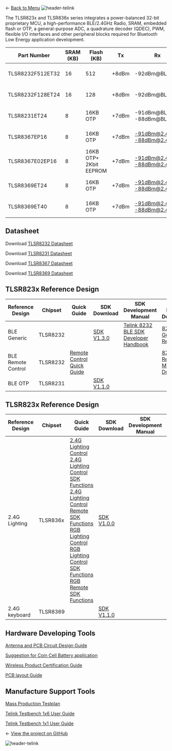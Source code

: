 ← [Back to Menu](https://telinkgithub.github.io/Telink/ "Menu")
![header-telink](https://i.imgur.com/5kRG6CF.jpg)

The TLSR823x and TLSR836x series integrates a power-balanced 32-bit proprietary MCU, a high-performance BLE/2.4GHz Radio, SRAM, embedded flash or OTP, a general-purpose ADC, a quadrature decoder (QDEC), PWM, flexible I/O interfaces and other peripheral blocks required for Bluetooth Low Energy application development.

| Part Number      | SRAM (KB) | Flash (KB)             | Tx    | Rx                          | Power Consumption                                      | Protocol | Test Report                                                                                                                                                                                                                                                                                        | Package | Size |
|------------------|-----------|------------------------|-------|-----------------------------|--------------------------------------------------------|----------|----------------------------------------------------------------------------------------------------------------------------------------------------------------------------------------------------------------------------------------------------------------------------------------------------|---------|------|
| TLSR8232F512ET32 | 16        | 512                    | +8dBm | -92dBm@BLE1M                | 13.6mA@Rx_fullchip 14.5mA@Tx0dBm_fullchip 1.35uA@sleep | BLE 5.0* | [RoHS](https://telinkgithub.github.io/Assets/02_TLSR823x-TLSR836x-Series/TLSR823x-TLSR836x-Series_01_1st-Table/TLSR8232F512ET32_RoHS.zip)  [Reliability](https://telinkgithub.github.io/Assets/02_TLSR823x-TLSR836x-Series/TLSR823x-TLSR836x-Series_01_1st-Table/TLSR8232F512ET32_Reliability.zip) | QFN32   | 5×5  |
| TLSR8232F128ET24 | 16        | 128                    | +8dBm | -92dBm@BLE1M                | 13.6mA@Rx_fullchip 14.5mA@Tx0dBm_fullchip 1.35uA@sleep | BLE 5.0* | [RoHS](https://telinkgithub.github.io/Assets/02_TLSR823x-TLSR836x-Series/TLSR823x-TLSR836x-Series_01_1st-Table/TLSR8232F128ET24_RoHS.zip)  [Reliability](https://telinkgithub.github.io/Assets/02_TLSR823x-TLSR836x-Series/TLSR823x-TLSR836x-Series_01_1st-Table/TLSR8232F128ET24_Reliability.zip) | QFN24   | 4×4  |
| TLSR8231ET24     | 8         | 16KB OTP               | +7dBm | -91dBm@BLE1M -88dBm@BLE2M   | 13.6mA@Rx_fullchip 14.5mA@Tx0dBm_fullchip 1.4uA@sleep  | BLE 5.0* | [RoHS](https://telinkgithub.github.io/Assets/02_TLSR823x-TLSR836x-Series/TLSR823x-TLSR836x-Series_01_1st-Table/TLSR8231ET24_RoHS.zip)  [Reliability](https://telinkgithub.github.io/Assets/02_TLSR823x-TLSR836x-Series/TLSR823x-TLSR836x-Series_01_1st-Table/TLSR8231ET24_Reliability.zip)         | QFN24   | 4×4  |
| TLSR8367EP16     | 8         | 16KB OTP               | +7dBm | -91dBm@2.4G1M -88dBm@2.4G2M | 13.6mA@Rx_fullchip 14.5mA@Tx0dBm_fullchip 1.4uA@sleep  | 2.4G     | [RoHS](https://telinkgithub.github.io/Assets/02_TLSR823x-TLSR836x-Series/TLSR823x-TLSR836x-Series_01_1st-Table/TLSR8367EP16_RoHS.zip)  [Reliability](https://telinkgithub.github.io/Assets/02_TLSR823x-TLSR836x-Series/TLSR823x-TLSR836x-Series_01_1st-Table/TLSR8367EP16_Reliability.zip)         | SOP16   | 10×6 |
| TLSR8367E02EP16  | 8         | 16KB OTP+ 2Kbit EEPROM | +7dBm | -91dBm@2.4G1M -88dBm@2.4G2M | 13.6mA@Rx_fullchip 14.5mA@Tx0dBm_fullchip 1.4uA@sleep  | 2.4G     | [Reliability](https://telinkgithub.github.io/Assets/02_TLSR823x-TLSR836x-Series/TLSR823x-TLSR836x-Series_01_1st-Table/TLSR8367E02EP16_Reliability.zip)                                                                                                                                             | SOP16   | 10×6 |
| TLSR8369ET24     | 8         | 16KB OTP               | +7dBm | -91dBm@2.4G1M -88dBm@2.4G2M | 13.6mA@Rx_fullchip 14.5mA@Tx0dBm_fullchip 1.4uA@sleep  | 2.4G     | [RoHS](https://telinkgithub.github.io/Assets/02_TLSR823x-TLSR836x-Series/TLSR823x-TLSR836x-Series_01_1st-Table/TLSR8369ET24_RoHS.zip)  [Reliability](https://telinkgithub.github.io/Assets/02_TLSR823x-TLSR836x-Series/TLSR823x-TLSR836x-Series_01_1st-Table/TLSR8369ET24_Reliability.zip)         | QFN24   | 4×4  |
| TLSR8369ET40     | 8         | 16KB OTP               | +7dBm | -91dBm@2.4G1M -88dBm@2.4G2M | 13.6mA@Rx_fullchip 14.5mA@Tx0dBm_fullchip 1.4uA@sleep  | 2.4G     | [RoHS](https://telinkgithub.github.io/Assets/02_TLSR823x-TLSR836x-Series/TLSR823x-TLSR836x-Series_01_1st-Table/TLSR8369ET40_RoHS.zip)  [Reliability](https://telinkgithub.github.io/Assets/02_TLSR823x-TLSR836x-Series/TLSR823x-TLSR836x-Series_01_1st-Table/TLSR8369ET40_Reliability.zip)         | QFN40   | 6×6  |



## Datasheet
Download [TLSR8232 Datasheet](https://telinkgithub.github.io/Assets/02_TLSR823x-TLSR836x-Series/TLSR823x-TLSR836x-Series_02_Datasheet/DS_TLSR8232-E_Datasheet%20for%20Telink%20BLE%20SoC%20TLSR8232.pdf)

Download [TLSR8231 Datasheet](https://telinkgithub.github.io/Assets/02_TLSR823x-TLSR836x-Series/TLSR823x-TLSR836x-Series_02_Datasheet/DS_TLSR8231-E_Datasheet%20for%20Telink%20BLE%20SoC%20TLSR8231.pdf)

Download [TLSR8367 Datasheet](https://telinkgithub.github.io/Assets/02_TLSR823x-TLSR836x-Series/TLSR823x-TLSR836x-Series_02_Datasheet/DS_TLSR8367-E_Datasheet%20for%20Telink%202.4GHz%20RF%20System-On-Chip%20Solution%20TLSR8367.pdf)

Download [TLSR8369 Datasheet](https://telinkgithub.github.io/Assets/02_TLSR823x-TLSR836x-Series/TLSR823x-TLSR836x-Series_02_Datasheet/DS_TLSR8369-E1_Datasheet%20for%20Telink%202.4GHz%20RF%20System-On-Chip%20Solution%20TLSR8369.pdf)



## TLSR823x Reference Design

| Reference Design   | Chipset  | Quick Guide                                                                                                                                                                                                                                              | SDK Download                                                                                                                                                             | SDK Development Manual                                                                                                                                                                                                                                      | HW Design Document                                                                                                                                                                                                                                                                                                                                                                            |
|--------------------|----------|----------------------------------------------------------------------------------------------------------------------------------------------------------------------------------------------------------------------------------------------------------|--------------------------------------------------------------------------------------------------------------------------------------------------------------------------|-------------------------------------------------------------------------------------------------------------------------------------------------------------------------------------------------------------------------------------------------------------|-----------------------------------------------------------------------------------------------------------------------------------------------------------------------------------------------------------------------------------------------------------------------------------------------------------------------------------------------------------------------------------------------|
| BLE Generic        | TLSR8232 |                                                                                                                                                                                                                                                          | [SDK V1.3.0](https://telinkgithub.github.io/Assets/02_TLSR823x-TLSR836x-Series/TLSR823x-TLSR836x-Series_03_TLSR823x-Reference-Design/SDK-Download/ble_sdk%20(2).zip)     | [Telink 8232 BLE SDK Developer Handbook](https://telinkgithub.github.io/Assets/02_TLSR823x-TLSR836x-Series/TLSR823x-TLSR836x-Series_03_TLSR823x-Reference-Design/SDK-Development-Manual/AN_19112700-E_Telink%208232%20BLE%20SDK%20Developer%20Handbook.pdf) | [8232 Generic Ref](https://telinkgithub.github.io/Assets/02_TLSR823x-TLSR836x-Series/TLSR823x-TLSR836x-Series_03_TLSR823x-Reference-Design/HW-Design-Document/TLSR8232_Developmentboard_TLSR8232DK32D.zip)                                                                                                                                                                                    |
| BLE Remote Control | TLSR8232 | [Remote Control Quick Guide](https://telinkgithub.github.io/Assets/02_TLSR823x-TLSR836x-Series/TLSR823x-TLSR836x-Series_03_TLSR823x-Reference-Design/Quick-Guide/PS_18032600-E_Spec%20For%20Telink%20TLSR8232-based%20BLE%20Remote%20Control%20Demo.pdf) |                                                                                                                                                                          |                                                                                                                                                                                                                                                             | [8232 RCU Ref](https://telinkgithub.github.io/Assets/02_TLSR823x-TLSR836x-Series/TLSR823x-TLSR836x-Series_03_TLSR823x-Reference-Design/HW-Design-Document/TLSR8232_RCU_TLSR8232RC32D.zip)  [8266 Master Dongle](https://telinkgithub.github.io/Assets/02_TLSR823x-TLSR836x-Series/TLSR823x-TLSR836x-Series_03_TLSR823x-Reference-Design/HW-Design-Document/TLSR8266_Dongle_TLSR8266DG32D.zip) |
| BLE OTP            | TLSR8231 |                                                                                                                                                                                                                                                          | [SDK V1.1.0](https://telinkgithub.github.io/Assets/02_TLSR823x-TLSR836x-Series/TLSR823x-TLSR836x-Series_03_TLSR823x-Reference-Design/SDK-Download/blackhawk-BLE-SDK.zip) |                                                                                                                                                                                                                                                             |                                                                                                                                                                                                                                                                                                                                                                                               |



## TLSR823x Reference Design

| Reference Design | Chipset  | Quick Guide                                                                                                                                                                                                                                                                                                                                                                                                                                                                                                                                                                                                                                                                                                                                                                                                                                                                                                                                                                                                                                                                                                                                                                                                                                                                                                                                                                                                                                                                                  | SDK Download                                                                                                                                                                  | SDK Development Manual | HW Design Document                                                                                                                                                      |
|------------------|----------|----------------------------------------------------------------------------------------------------------------------------------------------------------------------------------------------------------------------------------------------------------------------------------------------------------------------------------------------------------------------------------------------------------------------------------------------------------------------------------------------------------------------------------------------------------------------------------------------------------------------------------------------------------------------------------------------------------------------------------------------------------------------------------------------------------------------------------------------------------------------------------------------------------------------------------------------------------------------------------------------------------------------------------------------------------------------------------------------------------------------------------------------------------------------------------------------------------------------------------------------------------------------------------------------------------------------------------------------------------------------------------------------------------------------------------------------------------------------------------------------|-------------------------------------------------------------------------------------------------------------------------------------------------------------------------------|------------------------|-------------------------------------------------------------------------------------------------------------------------------------------------------------------------|
| 2.4G Lighting    | TLSR836x | [2.4G Lighting Control](https://telinkgithub.github.io/Assets/02_TLSR823x-TLSR836x-Series/TLSR823x-TLSR836x-Series_04_TLSR836x-Reference-Design/Quick-Guide/AN_19121102-E_Description%20of%202.4G%20Lighting%20Control.pdf) [2.4G Lighting Control SDK Functions](https://telinkgithub.github.io/Assets/02_TLSR823x-TLSR836x-Series/TLSR823x-TLSR836x-Series_04_TLSR836x-Reference-Design/Quick-Guide/AN_19121100-E_Description%20of%202.4G%20Lighting%20Control%20SDK%20Functions.pdf) [2.4G Lighting Control Remote SDK Functions](https://telinkgithub.github.io/Assets/02_TLSR823x-TLSR836x-Series/TLSR823x-TLSR836x-Series_04_TLSR836x-Reference-Design/Quick-Guide/AN_19121002-E_Description%20of%202.4G%20Lighting%20Control%20Remote%20SDK%20Functions.pdf) [RGB Lighting Control](https://telinkgithub.github.io/Assets/02_TLSR823x-TLSR836x-Series/TLSR823x-TLSR836x-Series_04_TLSR836x-Reference-Design/Quick-Guide/AN_19121004-E_Description%20of%20RGB%20Lighting%20Control.pdf) [RGB Lighting Control SDK Functions](https://telinkgithub.github.io/Assets/02_TLSR823x-TLSR836x-Series/TLSR823x-TLSR836x-Series_04_TLSR836x-Reference-Design/Quick-Guide/AN_19120600-E_Description%20of%20RGB%20Lighting%20Control%20SDK%20Functions.pdf)  [RGB Remote SDK Functions](https://telinkgithub.github.io/Assets/02_TLSR823x-TLSR836x-Series/TLSR823x-TLSR836x-Series_04_TLSR836x-Reference-Design/Quick-Guide/AN_19120602-E_Description%20of%20RGB%20Remote%20SDK%20Functions.pdf) | [SDK V1.0.0](https://telinkgithub.github.io/Assets/02_TLSR823x-TLSR836x-Series/TLSR823x-TLSR836x-Series_04_TLSR836x-Reference-Design/SDK-Download/8367_lighting.7z)           |                        | [836x EVK](https://telinkgithub.github.io/Assets/02_TLSR823x-TLSR836x-Series/TLSR823x-TLSR836x-Series_04_TLSR836x-Reference-Design/HW-Design-Document/TLSR836X_EVK.zip) |
| 2.4G keyboard    | TLSR8369 |                                                                                                                                                                                                                                                                                                                                                                                                                                                                                                                                                                                                                                                                                                                                                                                                                                                                                                                                                                                                                                                                                                                                                                                                                                                                                                                                                                                                                                                                                              | [SDK V1.1.0](https://telinkgithub.github.io/Assets/02_TLSR823x-TLSR836x-Series/TLSR823x-TLSR836x-Series_04_TLSR836x-Reference-Design/SDK-Download/blackhawk_keyboard_sdk.zip) |                        |                                                                                                                                                                         |



## Hardware Developing Tools

[Antenna and PCB Circuit Design Guide](https://telinkgithub.github.io/Assets/02_TLSR823x-TLSR836x-Series/TLSR823x-TLSR836x-Series_05_Hardware-Developing-Tools/AN_16080500-E_Telink%20Antenna%20Design%20Guide.pdf)

[Suggestion for Coin Cell Battery application](https://telinkgithub.github.io/Assets/02_TLSR823x-TLSR836x-Series/TLSR823x-TLSR836x-Series_05_Hardware-Developing-Tools/AN_16122100-E_Suggestions%20for%20Application%20Design%20with%20Coin%20Cell%20Battery.pdf)

[Wireless Product Certification Guide](https://telinkgithub.github.io/Assets/02_TLSR823x-TLSR836x-Series/TLSR823x-TLSR836x-Series_05_Hardware-Developing-Tools/AN_17091400-E_Wireless%20Product%20Certification%20Guide.pdf)

[PCB layout Guide](https://telinkgithub.github.io/Assets/02_TLSR823x-TLSR836x-Series/TLSR823x-TLSR836x-Series_05_Hardware-Developing-Tools/PCB%20layout%20guideline.pdf)


## Manufacture Support Tools

[Mass Production Testplan](https://telinkgithub.github.io/Assets/02_TLSR823x-TLSR836x-Series/TLSR823x-TLSR836x-Series_06_Manufacture-Support-Tools/AN_16071800-E_Telink%20Mass%20Production%20Program%20And%20Test%20Plan.pdf)

[Telink Testbench 1x6 User Guide](https://telinkgithub.github.io/Assets/02_TLSR823x-TLSR836x-Series/TLSR823x-TLSR836x-Series_06_Manufacture-Support-Tools/AN_18071200-E_Assembly%20and%20Maintenance%20Manual%20for%20Telink%20BLE%201x6%20Test%20System%203.2.pdf)

[Telink Testbench 1x1 User Guide](https://telinkgithub.github.io/Assets/02_TLSR823x-TLSR836x-Series/TLSR823x-TLSR836x-Series_06_Manufacture-Support-Tools/AN_16052600-E_Assembly%20and%20Maintenance%20Manual%20for%20Telink%20BLE%201x1%20Test%20System%202.1.pdf)


← [View the project on GitHub](https://github.com/TelinkGithub/TLSR823x-Family "Menu")


![header-telink](https://i.imgur.com/7U96dR0.jpg)

